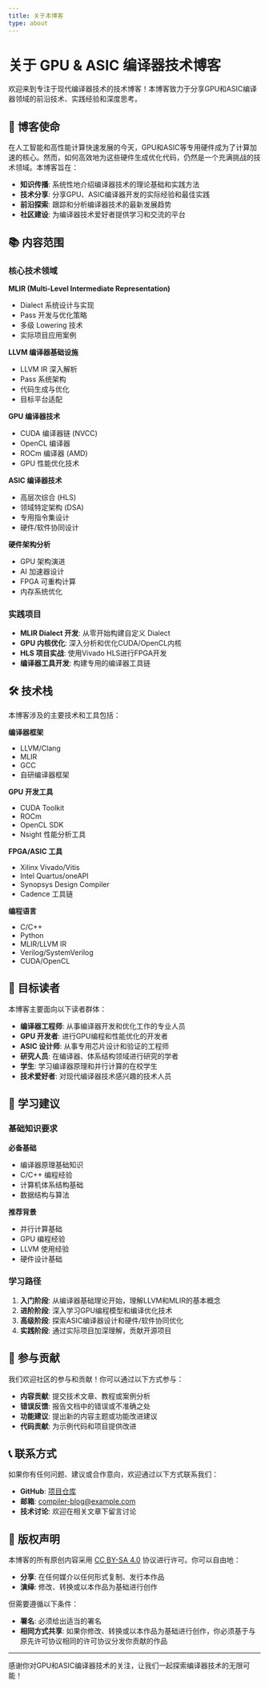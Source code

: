 ```yaml
---
title: 关于本博客
type: about
---
```


# 关于 GPU & ASIC 编译器技术博客

欢迎来到专注于现代编译器技术的技术博客！本博客致力于分享GPU和ASIC编译器领域的前沿技术、实践经验和深度思考。

## 🎯 博客使命

在人工智能和高性能计算快速发展的今天，GPU和ASIC等专用硬件成为了计算加速的核心。然而，如何高效地为这些硬件生成优化代码，仍然是一个充满挑战的技术领域。本博客旨在：

- **知识传播**: 系统性地介绍编译器技术的理论基础和实践方法
- **技术分享**: 分享GPU、ASIC编译器开发的实际经验和最佳实践
- **前沿探索**: 跟踪和分析编译器技术的最新发展趋势
- **社区建设**: 为编译器技术爱好者提供学习和交流的平台

## 📚 内容范围

### 核心技术领域

**MLIR (Multi-Level Intermediate Representation)**
- Dialect 系统设计与实现
- Pass 开发与优化策略
- 多级 Lowering 技术
- 实际项目应用案例

**LLVM 编译器基础设施**
- LLVM IR 深入解析
- Pass 系统架构
- 代码生成与优化
- 目标平台适配

**GPU 编译器技术**
- CUDA 编译器链 (NVCC)
- OpenCL 编译器
- ROCm 编译器 (AMD)
- GPU 性能优化技术

**ASIC 编译器技术**
- 高层次综合 (HLS)
- 领域特定架构 (DSA)
- 专用指令集设计
- 硬件/软件协同设计

**硬件架构分析**
- GPU 架构演进
- AI 加速器设计
- FPGA 可重构计算
- 内存系统优化

### 实践项目

- **MLIR Dialect 开发**: 从零开始构建自定义 Dialect
- **GPU 内核优化**: 深入分析和优化CUDA/OpenCL内核
- **HLS 项目实战**: 使用Vivado HLS进行FPGA开发
- **编译器工具开发**: 构建专用的编译器工具链

## 🛠️ 技术栈

本博客涉及的主要技术和工具包括：

**编译器框架**
- LLVM/Clang
- MLIR
- GCC
- 自研编译器框架

**GPU 开发工具**
- CUDA Toolkit
- ROCm
- OpenCL SDK
- Nsight 性能分析工具

**FPGA/ASIC 工具**
- Xilinx Vivado/Vitis
- Intel Quartus/oneAPI
- Synopsys Design Compiler
- Cadence 工具链

**编程语言**
- C/C++
- Python
- MLIR/LLVM IR
- Verilog/SystemVerilog
- CUDA/OpenCL

## 👥 目标读者

本博客主要面向以下读者群体：

- **编译器工程师**: 从事编译器开发和优化工作的专业人员
- **GPU 开发者**: 进行GPU编程和性能优化的开发者
- **ASIC 设计师**: 从事专用芯片设计和验证的工程师
- **研究人员**: 在编译器、体系结构领域进行研究的学者
- **学生**: 学习编译器原理和并行计算的在校学生
- **技术爱好者**: 对现代编译器技术感兴趣的技术人员

## 📖 学习建议

### 基础知识要求

**必备基础**
- 编译器原理基础知识
- C/C++ 编程经验
- 计算机体系结构基础
- 数据结构与算法

**推荐背景**
- 并行计算基础
- GPU 编程经验
- LLVM 使用经验
- 硬件设计基础

### 学习路径

1. **入门阶段**: 从编译器基础理论开始，理解LLVM和MLIR的基本概念
2. **进阶阶段**: 深入学习GPU编程模型和编译优化技术
3. **高级阶段**: 探索ASIC编译器设计和硬件/软件协同优化
4. **实践阶段**: 通过实际项目加深理解，贡献开源项目

## 🤝 参与贡献

我们欢迎社区的参与和贡献！你可以通过以下方式参与：

- **内容贡献**: 提交技术文章、教程或案例分析
- **错误反馈**: 报告文档中的错误或不准确之处
- **功能建议**: 提出新的内容主题或功能改进建议
- **代码贡献**: 为示例代码和项目提供改进

## 📞 联系方式

如果你有任何问题、建议或合作意向，欢迎通过以下方式联系我们：

- **GitHub**: [项目仓库](https://github.com/)
- **邮箱**: compiler-blog@example.com
- **技术讨论**: 欢迎在相关文章下留言讨论

## 📄 版权声明

本博客的所有原创内容采用 [CC BY-SA 4.0](https://creativecommons.org/licenses/by-sa/4.0/) 协议进行许可。你可以自由地：

- **分享**: 在任何媒介以任何形式复制、发行本作品
- **演绎**: 修改、转换或以本作品为基础进行创作

但需要遵循以下条件：
- **署名**: 必须给出适当的署名
- **相同方式共享**: 如果你修改、转换或以本作品为基础进行创作，你必须基于与原先许可协议相同的许可协议分发你贡献的作品

---

感谢你对GPU和ASIC编译器技术的关注，让我们一起探索编译器技术的无限可能！
